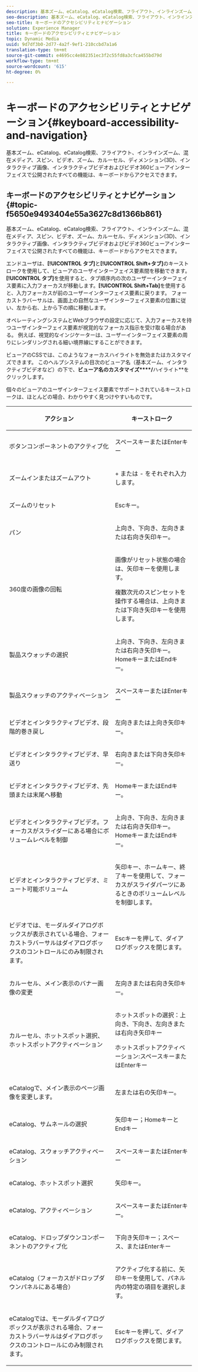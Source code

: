 ```yaml
---
description: 基本ズーム、eCatalog、eCatalog検索、フライアウト、インラインズーム、混在メディア、スピン、ビデオ、ズーム、ディメンション(3D)、カルーセル、インタラクティブ画像、インタラクティブビデオおよびビデオ360ビューアインターフェイスで公開されたすべての機能は、キーボードからアクセスできます。
seo-description: 基本ズーム、eCatalog、eCatalog検索、フライアウト、インラインズーム、混在メディア、スピン、ビデオ、ズーム、ディメンション(3D)、カルーセル、インタラクティブ画像、インタラクティブビデオおよびビデオ360ビューアインターフェイスで公開されたすべての機能は、キーボードからアクセスできます。
seo-title: キーボードのアクセシビリティとナビゲーション
solution: Experience Manager
title: キーボードのアクセシビリティとナビゲーション
topic: Dynamic Media
uuid: 9d7df3b0-2d77-4a2f-9ef1-210ccbd7a1a6
translation-type: tm+mt
source-git-commit: e4695cc4e882351ec3f2c55fd8a3cfca455bd79d
workflow-type: tm+mt
source-wordcount: '615'
ht-degree: 0%

---
```



# キーボードのアクセシビリティとナビゲーション{#keyboard-accessibility-and-navigation}

基本ズーム、eCatalog、eCatalog検索、フライアウト、インラインズーム、混在メディア、スピン、ビデオ、ズーム、カルーセル、ディメンション(3D)、インタラクティブ画像、インタラクティブビデオおよびビデオ360ビューアインターフェイスで公開されたすべての機能は、キーボードからアクセスできます。

<!-- Updated June 1, 2020 from https://wiki.corp.adobe.com/pages/viewpage.action?spaceKey=scene7qa&title=s7Viewers%2C+S7SDK%2C+S7OnDemand+Release+Notes - Contact is Sasha -->

## キーボードのアクセシビリティとナビゲーション{#topic-f5650e9493404e55a3627c8d1366b861}

基本ズーム、eCatalog、eCatalog検索、フライアウト、インラインズーム、混在メディア、スピン、ビデオ、ズーム、カルーセル、ディメンション(3D)、インタラクティブ画像、インタラクティブビデオおよびビデオ360ビューアインターフェイスで公開されたすべての機能は、キーボードからアクセスできます。

エンドユーザは、**[!UICONTROL タブ]**&#x200B;と&#x200B;**[!UICONTROL Shift+タブ]**&#x200B;のキーストロークを使用して、ビューアのユーザインターフェイス要素間を移動できます。 **[!UICONTROL タブ]**&#x200B;を使用すると、タブ順序内の次のユーザーインターフェイス要素に入力フォーカスが移動します。**[!UICONTROL Shift+Tab]**&#x200B;を使用すると、入力フォーカスが前のユーザーインターフェイス要素に戻ります。 フォーカストラバーサルは、画面上の自然なユーザインターフェイス要素の位置に従い、左から右、上から下の順に移動します。

オペレーティングシステムとWebブラウザの設定に応じて、入力フォーカスを持つユーザインターフェイス要素が視覚的なフォーカス指示を受け取る場合がある。 例えば、視覚的なインジケーターは、ユーザーインターフェイス要素の周りにレンダリングされる細い境界線にすることができます。

ビューアのCSSでは、このようなフォーカスハイライトを無効またはカスタマイズできます。 このヘルプシステムの目次のビューア名（基本ズーム、インタラクティブビデオなど）の下で、**ビューア名のカスタマイズ&#x200B;****/**&#x200B;ハイライト&#x200B;**をクリックします。

個々のビューアのユーザインターフェイス要素でサポートされているキーストロークは、ほとんどの場合、わかりやすく見つけやすいものです。

<table id="table_8C49100412224324BF1DBF7FDFDCCBF8"> 
 <thead> 
  <tr> 
   <th colname="col1" class="entry"> <p>アクション </p> </th> 
   <th colname="col2" class="entry"> <p>キーストローク </p> </th> 
  </tr> 
 </thead>
 <tbody> 
  <tr> 
   <td colname="col1"> <p>ボタンコンポーネントのアクティブ化 </p> </td> 
   <td colname="col2"> <p>スペースキーまたはEnterキー </p> </td> 
  </tr> 
  <tr> 
   <td colname="col1"> <p>ズームインまたはズームアウト </p> </td> 
   <td colname="col2"> <p> <span class="uicontrol"> + </span> または <span class="uicontrol"> - </span>をそれぞれ入力します。 </p> </td> 
  </tr> 
  <tr> 
   <td colname="col1"> <p>ズームのリセット </p> </td> 
   <td colname="col2"> <p>Escキー。 </p> </td> 
  </tr> 
  <tr> 
   <td colname="col1"> <p>パン </p> </td> 
   <td colname="col2"> <p>上向き、下向き、左向きまたは右向き矢印キー。 </p> </td> 
  </tr> 
  <tr> 
   <td colname="col1"> <p>360度の画像の回転 </p> </td> 
   <td colname="col2"> <p>画像がリセット状態の場合は、矢印キーを使用します。 </p> <p>複数次元のスピンセットを操作する場合は、上向きまたは下向き矢印キーを使用します。 </p> </td> 
  </tr> 
  <tr> 
   <td colname="col1"> <p>製品スウォッチの選択 </p> </td> 
   <td colname="col2"> <p>上向き、下向き、左向きまたは右向き矢印キー。HomeキーまたはEndキー。 </p> </td> 
  </tr> 
  <tr> 
   <td colname="col1"> <p>製品スウォッチのアクティベーション </p> </td> 
   <td colname="col2"> <p>スペースキーまたはEnterキー </p> </td> 
  </tr> 
  <tr> 
   <td colname="col1"> <p>ビデオとインタラクティブビデオ、段階的巻き戻し </p> </td> 
   <td colname="col2"> <p>左向きまたは上向き矢印キー。 </p> </td> 
  </tr> 
  <tr> 
   <td colname="col1"> <p>ビデオとインタラクティブビデオ、早送り </p> </td> 
   <td colname="col2"> <p>右向きまたは下向き矢印キー。 </p> </td> 
  </tr> 
  <tr> 
   <td colname="col1"> <p>ビデオとインタラクティブビデオ、先頭または末尾へ移動 </p> </td> 
   <td colname="col2"> <p>HomeキーまたはEndキー。 </p> </td> 
  </tr> 
  <tr> 
   <td colname="col1"> <p>ビデオとインタラクティブビデオ。フォーカスがスライダーにある場合にボリュームレベルを制御 </p> </td> 
   <td colname="col2"> <p>上向き、下向き、左向きまたは右向き矢印キー。HomeキーまたはEndキー。 </p> </td> 
  </tr> 
  <tr> 
   <td colname="col1"> <p>ビデオとインタラクティブビデオ、ミュート可能ボリューム </p> </td> 
   <td colname="col2"> <p>矢印キー、ホームキー、終了キーを使用して、フォーカスがスライダパーツにあるときのボリュームレベルを制御します。 </p> </td> 
  </tr> 
  <tr> 
   <td colname="col1"> <p>ビデオでは、モーダルダイアログボックスが表示されている場合、フォーカストラバーサルはダイアログボックスのコントロールにのみ制限されます。 </p> </td> 
   <td colname="col2"> <p>Escキーを押して、ダイアログボックスを閉じます。 </p> </td> 
  </tr> 
  <tr> 
   <td colname="col1"> <p>カルーセル、メイン表示のバナー画像の変更 </p> </td> 
   <td colname="col2"> <p>左向きまたは右向き矢印キー。 </p> </td> 
  </tr> 
  <tr> 
   <td colname="col1"> <p>カルーセル、ホットスポット選択、ホットスポットアクティベーション </p> </td> 
   <td colname="col2"> <p>ホットスポットの選択：上向き、下向き、左向きまたは右向き矢印キー </p> <p>ホットスポットアクティベーション:スペースキーまたはEnterキー </p> </td> 
  </tr> 
  <tr> 
   <td colname="col1"> <p>eCatalogで、メイン表示のページ画像を変更します。 </p> </td> 
   <td colname="col2"> <p> 左または右の矢印キー。 </p> </td> 
  </tr> 
  <tr> 
   <td colname="col1"> <p>eCatalog、サムネールの選択 </p> </td> 
   <td colname="col2"> <p>矢印キー；HomeキーとEndキー </p> </td> 
  </tr> 
  <tr> 
   <td colname="col1"> <p>eCatalog、スウォッチアクティベーション </p> </td> 
   <td colname="col2"> <p>スペースキーまたはEnterキー </p> </td> 
  </tr> 
  <tr> 
   <td colname="col1"> <p>eCatalog、ホットスポット選択 </p> </td> 
   <td colname="col2"> <p>矢印キー。 </p> </td> 
  </tr> 
  <tr> 
   <td colname="col1"> <p>eCatalog、アクティベーション </p> </td> 
   <td colname="col2"> <p>スペースキーまたはEnterキー。 </p> </td> 
  </tr> 
  <tr> 
   <td colname="col1"> <p>eCatalog、ドロップダウンコンポーネントのアクティブ化 </p> </td> 
   <td colname="col2"> <p> 下向き矢印キー；スペース、またはEnterキー </p> </td> 
  </tr> 
  <tr> 
   <td colname="col1"> <p>eCatalog（フォーカスがドロップダウンパネルにある場合） </p> </td> 
   <td colname="col2"> <p>アクティブ化する前に、矢印キーを使用して、パネル内の特定の項目を選択します。 </p> </td> 
  </tr> 
  <tr> 
   <td colname="col1"> <p>eCatalogでは、モーダルダイアログボックスが表示される場合、フォーカストラバーサルはダイアログボックスのコントロールにのみ制限されます。 </p> </td> 
   <td colname="col2"> <p>Escキーを押して、ダイアログボックスを閉じます。 </p> </td> 
  </tr> 
 </tbody> 
</table>


